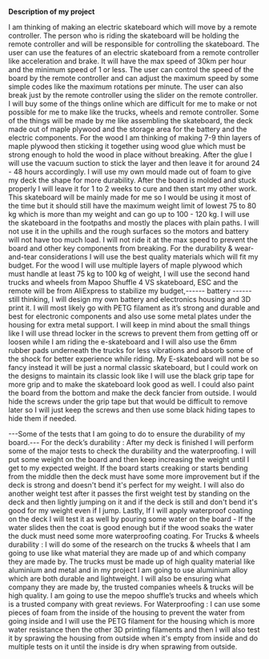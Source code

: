 **Description of my project**

I am thinking of making an electric skateboard which will move by a remote controller. The person who is riding the skateboard will be holding the remote controller and will be responsible for controlling the skateboard. The user can use the features of an electric skateboard from a remote controller like acceleration and brake. It will have the max speed of 30km per hour and the minimum speed of 1 or less. The user can control the speed of the board by the remote controller and can adjust the maximum speed by some simple codes like the maximum rotations per minute. The user can also break just by the remote controller using the slider on the remote controller.
I will buy some of the things online which are difficult for me to make or not possible for me to make like the trucks, wheels and remote controller. Some of the things will be made by me like assembling the skateboard, the deck made out of maple plywood and the storage area for the battery and the electric components.
For the wood I am thinking of making 7-9 thin layers of maple plywood then sticking it together using wood glue which must be strong enough to hold the wood in place without breaking. After the glue I will use the vacuum suction to stick the layer and then leave it for around 24 - 48 hours accordingly. I will use my own mould made out of foam to give my deck the shape for more durability. After the board is molded and stuck properly I will leave it for 1 to 2 weeks to cure and then start my other work.
This skateboard will be mainly made for me so I would be using it most of the time but it should still have the maximum weight limit of lowest 75 to 80 kg which is more than my weight and can go up to 100 - 120 kg. I will use the skateboard in the footpaths and mostly the places with plain paths. I will not use it in the uphills and the rough surfaces so the motors and battery will not have too much load. I will not ride it at the max speed to prevent the board and other key components from breaking.
For the durability & wear-and-tear considerations I will use the best quality materials which will fit my budget. For the wood I will use multiple layers of maple plywood which must handle at least 75 kg to 100 kg of weight, I will use the second hand trucks and wheels from Mapoo Shuffle 4 VS skateboard, ESC and the remote will be from AliExpress to stabilize my budget,------ battery ------ still thinking, I will design my own battery and electronics housing and 3D print it. I will most likely go with PETG filament as it’s strong and durable and best for electronic components and also use some metal plates under the housing for extra metal support. I will keep in mind about the small things like I will use thread locker in the screws to prevent them from getting off or loosen while I am riding the e-skateboard and I will also use the 6mm rubber pads underneath the trucks for less vibrations and absorb some of the shock for better experience while riding.
My E-skateboard will not be so fancy instead it will be just a normal classic skateboard, but I could work on the designs to maintain its classic look like I will use the black grip tape for more grip and to make the skateboard look good as well. I could also paint the board from the bottom and make the deck fancier from outside. I would hide the screws under the grip tape but that would be difficult to remove later so I will just keep the screws and then use some black hiding tapes to hide them if needed.

---Some of the tests that I am going to do to ensure the durability of my board.---
For the deck’s durability : After my deck is finished I will perform some of the major tests to check the durability and the waterproofing. I will put some weight on the board and then keep increasing the weight until I get to my expected weight. If the board starts creaking or starts bending from the middle then the deck must have some more improvement but if the deck is strong and doesn't bend it's perfect for my weight. I will also do another weight test after it passes the first weight test by standing on the deck and then lightly jumping on it and if the deck is still and don't bend it's good for my weight even if I jump. Lastly, If I will apply waterproof coating on the deck I will test it as well by pouring some water on the board - If the water slides then the coat is good enough but if the wood soaks the water the duck must need some more waterproofing coating. 
For Trucks & wheels durability : I will do some of the research on the trucks & wheels that I am going to use like what material they are made up of and which company they are made by. The trucks must be made up of high quality material like aluminium and metal and in my project I am going to use aluminium alloy which are both durable and lightweight. I will also be ensuring what company they are made by, the trusted companies wheels & trucks will be high quality. I am going to use the mepoo shuffle’s trucks and wheels which is a trusted company with great reviews.
For Waterproofing : I can use some pieces of foam from the inside of the housing to prevent the water from going inside and I will use the PETG filament for the housing which is more water resistance then the other 3D printing filaments and then I will also test it by sprawing the housing from outside when it's empty from inside and do multiple tests on it until the inside is dry when sprawing from outside.
